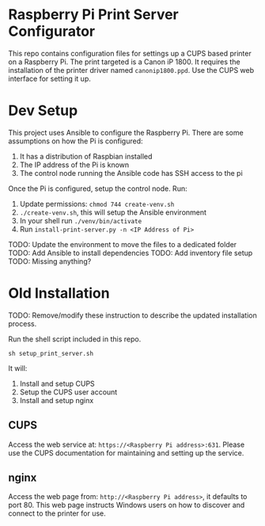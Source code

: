 # Raspberry Pi Print Server Configurator

This repo contains configuration files for settings up a CUPS based printer on
a Raspberry Pi.  The print targeted is a Canon iP 1800.  It requires the
installation of the printer driver named `canonip1800.ppd`.  Use the CUPS web
interface for setting it up.

# Dev Setup

This project uses Ansible to configure the Raspberry Pi.  There are some
assumptions on how the Pi is configured:

1. It has a distribution of Raspbian installed
2. The IP address of the Pi is known
3. The control node running the Ansible code has SSH access to the pi

Once the Pi is configured, setup the control node.  Run:

1. Update permissions: `chmod 744 create-venv.sh`
1. `./create-venv.sh`, this will setup the Ansible environment
2. In your shell run `./venv/bin/activate`
3. Run `install-print-server.py -n <IP Address of Pi>`

TODO: Update the environment to move the files to a dedicated folder
TODO: Add Ansible to install dependencies
TODO: Add inventory file setup
TODO: Missing anything?

# Old Installation

TODO: Remove/modify these instruction to describe the updated installation
process.

Run the shell script included in this repo.
```
sh setup_print_server.sh
```
It will:
1. Install and setup CUPS
2. Setup the CUPS user account
3. Install and setup nginx

## CUPS
Access the web service at:  `https://<Raspberry Pi address>:631`.
Please use the CUPS documentation for maintaining and setting up the service.

## nginx
Access the web page from:  `http://<Raspberry Pi address>`, it defaults to port 80.
This web page instructs Windows users on how to discover and connect to the printer for use.

